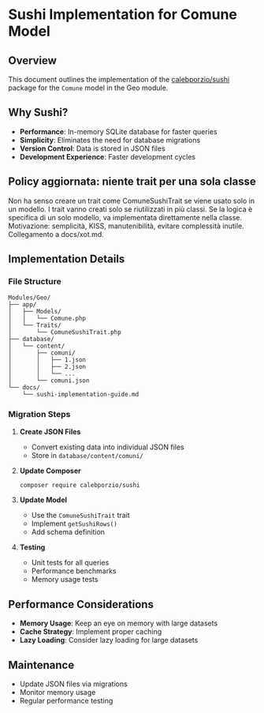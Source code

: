 # Sushi Implementation for Comune Model

## Overview

This document outlines the implementation of the [calebporzio/sushi](https://github.com/calebporzio/sushi) package for the `Comune` model in the Geo module.

## Why Sushi?

- **Performance**: In-memory SQLite database for faster queries
- **Simplicity**: Eliminates the need for database migrations
- **Version Control**: Data is stored in JSON files
- **Development Experience**: Faster development cycles

## Policy aggiornata: niente trait per una sola classe
Non ha senso creare un trait come ComuneSushiTrait se viene usato solo in un modello. I trait vanno creati solo se riutilizzati in più classi. Se la logica è specifica di un solo modello, va implementata direttamente nella classe. Motivazione: semplicità, KISS, manutenibilità, evitare complessità inutile. Collegamento a docs/xot.md.

## Implementation Details

### File Structure

```plaintext
Modules/Geo/
├── app/
│   ├── Models/
│   │   └── Comune.php
│   └── Traits/
│       └── ComuneSushiTrait.php
├── database/
│   └── content/
│       ├── comuni/
│       │   ├── 1.json
│       │   ├── 2.json
│       │   └── ...
│       └── comuni.json
└── docs/
    └── sushi-implementation-guide.md
```

### Migration Steps

1. **Create JSON Files**

   - Convert existing data into individual JSON files
   - Store in `database/content/comuni/`

2. **Update Composer**

   ```bash
   composer require calebporzio/sushi
   ```

3. **Update Model**

   - Use the `ComuneSushiTrait` trait
   - Implement `getSushiRows()`
   - Add schema definition

4. **Testing**

   - Unit tests for all queries
   - Performance benchmarks
   - Memory usage tests

## Performance Considerations

- **Memory Usage**: Keep an eye on memory with large datasets
- **Cache Strategy**: Implement proper caching
- **Lazy Loading**: Consider lazy loading for large datasets

## Maintenance

- Update JSON files via migrations
- Monitor memory usage
- Regular performance testing

